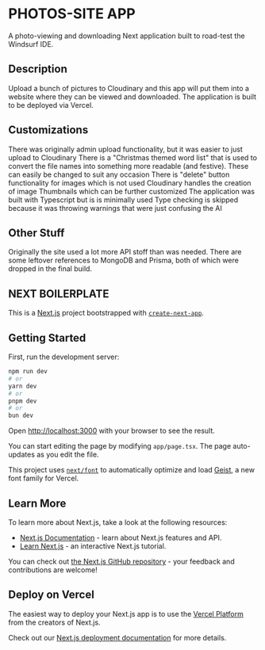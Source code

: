 # PHOTOS-SITE APP

A photo-viewing and downloading Next application built to road-test the Windsurf IDE.

## Description

Upload a bunch of pictures to Cloudinary and this app will put them into a website where they can be viewed and downloaded.  The application is built to be deployed via Vercel.

## Customizations

There was originally admin upload functionality, but it was easier to just upload to Cloudinary
There is a "Christmas themed word list" that is used to convert the file names into something more readable (and festive).  These can easily be changed to suit any occasion
There is "delete" button functionality for images which is not used 
Cloudinary handles the creation of image Thumbnails which can be further customized
The application was built with Typescript but is is minimally used
Type checking is skipped because it was throwing warnings that were just confusing the AI

## Other Stuff

Originally the site used a lot more API stoff than was needed.  There are some leftover references to MongoDB and Prisma, both of which were dropped in the final build.

## NEXT BOILERPLATE

This is a [Next.js](https://nextjs.org) project bootstrapped with [`create-next-app`](https://nextjs.org/docs/app/api-reference/cli/create-next-app).

## Getting Started

First, run the development server:

```bash
npm run dev
# or
yarn dev
# or
pnpm dev
# or
bun dev
```

Open [http://localhost:3000](http://localhost:3000) with your browser to see the result.

You can start editing the page by modifying `app/page.tsx`. The page auto-updates as you edit the file.

This project uses [`next/font`](https://nextjs.org/docs/app/building-your-application/optimizing/fonts) to automatically optimize and load [Geist](https://vercel.com/font), a new font family for Vercel.

## Learn More

To learn more about Next.js, take a look at the following resources:

- [Next.js Documentation](https://nextjs.org/docs) - learn about Next.js features and API.
- [Learn Next.js](https://nextjs.org/learn) - an interactive Next.js tutorial.

You can check out [the Next.js GitHub repository](https://github.com/vercel/next.js) - your feedback and contributions are welcome!

## Deploy on Vercel

The easiest way to deploy your Next.js app is to use the [Vercel Platform](https://vercel.com/new?utm_medium=default-template&filter=next.js&utm_source=create-next-app&utm_campaign=create-next-app-readme) from the creators of Next.js.

Check out our [Next.js deployment documentation](https://nextjs.org/docs/app/building-your-application/deploying) for more details.
